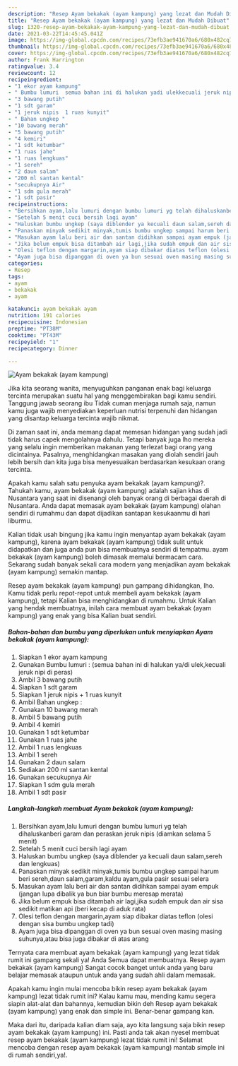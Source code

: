 ```yaml
---
description: "Resep Ayam bekakak (ayam kampung) yang lezat dan Mudah Dibuat"
title: "Resep Ayam bekakak (ayam kampung) yang lezat dan Mudah Dibuat"
slug: 1320-resep-ayam-bekakak-ayam-kampung-yang-lezat-dan-mudah-dibuat
date: 2021-03-22T14:45:45.041Z
image: https://img-global.cpcdn.com/recipes/73efb3ae941670a6/680x482cq70/ayam-bekakak-ayam-kampung-foto-resep-utama.jpg
thumbnail: https://img-global.cpcdn.com/recipes/73efb3ae941670a6/680x482cq70/ayam-bekakak-ayam-kampung-foto-resep-utama.jpg
cover: https://img-global.cpcdn.com/recipes/73efb3ae941670a6/680x482cq70/ayam-bekakak-ayam-kampung-foto-resep-utama.jpg
author: Frank Harrington
ratingvalue: 3.4
reviewcount: 12
recipeingredient:
- "1 ekor ayam kampung"
- " Bumbu lumuri  semua bahan ini di halukan yadi ulekkecuali jeruk nipi di peras"
- "3 bawang putih"
- "1 sdt garam"
- "1 jeruk nipis  1 ruas kunyit"
- " Bahan ungkep "
- "10 bawang merah"
- "5 bawang putih"
- "4 kemiri"
- "1 sdt ketumbar"
- "1 ruas jahe"
- "1 ruas lengkuas"
- "1 sereh"
- "2 daun salam"
- "200 ml santan kental"
- "secukupnya Air"
- "1 sdm gula merah"
- "1 sdt pasir"
recipeinstructions:
- "Bersihkan ayam,lalu lumuri dengan bumbu lumuri yg telah dihaluskanberi garam dan peraskan jeruk nipis (diamkan selama 5 menit)"
- "Setelah 5 menit cuci bersih lagi ayam"
- "Haluskan bumbu ungkep (saya diblender ya kecuali daun salam,sereh dan lengkuas)"
- "Panaskan minyak sedikit minyak,tumis bumbu ungkep sampai harum beri sereh,daun salam,garam,kaldu ayam,gula pasir sesuai selera"
- "Masukan ayam lalu beri air dan santan didihkan sampai ayam empuk (jangan lupa dibalik ya bun biar bumbu meresap merata)"
- "Jika belum empuk bisa ditambah air lagi,jika sudah empuk dan air sisa sedikit matikan api (beri kecap di aduk rata)"
- "Olesi teflon dengan margarin,ayam siap dibakar diatas teflon (olesi dengan sisa bumbu ungkep tadi)"
- "Ayam juga bisa dipanggan di oven ya bun sesuai oven masing masing suhunya,atau bisa juga dibakar di atas arang"
categories:
- Resep
tags:
- ayam
- bekakak
- ayam

katakunci: ayam bekakak ayam 
nutrition: 191 calories
recipecuisine: Indonesian
preptime: "PT38M"
cooktime: "PT43M"
recipeyield: "1"
recipecategory: Dinner

---
```



![Ayam bekakak (ayam kampung)](https://img-global.cpcdn.com/recipes/73efb3ae941670a6/680x482cq70/ayam-bekakak-ayam-kampung-foto-resep-utama.jpg)

Jika kita seorang wanita, menyuguhkan panganan enak bagi keluarga tercinta merupakan suatu hal yang menggembirakan bagi kamu sendiri. Tanggung jawab seorang ibu Tidak cuman menjaga rumah saja, namun kamu juga wajib menyediakan keperluan nutrisi terpenuhi dan hidangan yang disantap keluarga tercinta wajib nikmat.

Di zaman  saat ini, anda memang dapat memesan hidangan yang sudah jadi tidak harus capek mengolahnya dahulu. Tetapi banyak juga lho mereka yang selalu ingin memberikan makanan yang terlezat bagi orang yang dicintainya. Pasalnya, menghidangkan masakan yang diolah sendiri jauh lebih bersih dan kita juga bisa menyesuaikan berdasarkan kesukaan orang tercinta. 



Apakah kamu salah satu penyuka ayam bekakak (ayam kampung)?. Tahukah kamu, ayam bekakak (ayam kampung) adalah sajian khas di Nusantara yang saat ini disenangi oleh banyak orang di berbagai daerah di Nusantara. Anda dapat memasak ayam bekakak (ayam kampung) olahan sendiri di rumahmu dan dapat dijadikan santapan kesukaanmu di hari liburmu.

Kalian tidak usah bingung jika kamu ingin menyantap ayam bekakak (ayam kampung), karena ayam bekakak (ayam kampung) tidak sulit untuk didapatkan dan juga anda pun bisa membuatnya sendiri di tempatmu. ayam bekakak (ayam kampung) boleh dimasak memalui bermacam cara. Sekarang sudah banyak sekali cara modern yang menjadikan ayam bekakak (ayam kampung) semakin mantap.

Resep ayam bekakak (ayam kampung) pun gampang dihidangkan, lho. Kamu tidak perlu repot-repot untuk membeli ayam bekakak (ayam kampung), tetapi Kalian bisa menghidangkan di rumahmu. Untuk Kalian yang hendak membuatnya, inilah cara membuat ayam bekakak (ayam kampung) yang enak yang bisa Kalian buat sendiri.

<!--inarticleads1-->

##### Bahan-bahan dan bumbu yang diperlukan untuk menyiapkan Ayam bekakak (ayam kampung):

1. Siapkan 1 ekor ayam kampung
1. Gunakan  Bumbu lumuri : (semua bahan ini di halukan ya/di ulek,kecuali jeruk nipi di peras)
1. Ambil 3 bawang putih
1. Siapkan 1 sdt garam
1. Siapkan 1 jeruk nipis + 1 ruas kunyit
1. Ambil  Bahan ungkep :
1. Gunakan 10 bawang merah
1. Ambil 5 bawang putih
1. Ambil 4 kemiri
1. Gunakan 1 sdt ketumbar
1. Gunakan 1 ruas jahe
1. Ambil 1 ruas lengkuas
1. Ambil 1 sereh
1. Gunakan 2 daun salam
1. Sediakan 200 ml santan kental
1. Gunakan secukupnya Air
1. Siapkan 1 sdm gula merah
1. Ambil 1 sdt pasir




<!--inarticleads2-->

##### Langkah-langkah membuat Ayam bekakak (ayam kampung):

1. Bersihkan ayam,lalu lumuri dengan bumbu lumuri yg telah dihaluskanberi garam dan peraskan jeruk nipis (diamkan selama 5 menit)
1. Setelah 5 menit cuci bersih lagi ayam
1. Haluskan bumbu ungkep (saya diblender ya kecuali daun salam,sereh dan lengkuas)
1. Panaskan minyak sedikit minyak,tumis bumbu ungkep sampai harum beri sereh,daun salam,garam,kaldu ayam,gula pasir sesuai selera
1. Masukan ayam lalu beri air dan santan didihkan sampai ayam empuk (jangan lupa dibalik ya bun biar bumbu meresap merata)
1. Jika belum empuk bisa ditambah air lagi,jika sudah empuk dan air sisa sedikit matikan api (beri kecap di aduk rata)
1. Olesi teflon dengan margarin,ayam siap dibakar diatas teflon (olesi dengan sisa bumbu ungkep tadi)
1. Ayam juga bisa dipanggan di oven ya bun sesuai oven masing masing suhunya,atau bisa juga dibakar di atas arang




Ternyata cara membuat ayam bekakak (ayam kampung) yang lezat tidak rumit ini gampang sekali ya! Anda Semua dapat membuatnya. Resep ayam bekakak (ayam kampung) Sangat cocok banget untuk anda yang baru belajar memasak ataupun untuk anda yang sudah ahli dalam memasak.

Apakah kamu ingin mulai mencoba bikin resep ayam bekakak (ayam kampung) lezat tidak rumit ini? Kalau kamu mau, mending kamu segera siapin alat-alat dan bahannya, kemudian bikin deh Resep ayam bekakak (ayam kampung) yang enak dan simple ini. Benar-benar gampang kan. 

Maka dari itu, daripada kalian diam saja, ayo kita langsung saja bikin resep ayam bekakak (ayam kampung) ini. Pasti anda tak akan nyesel membuat resep ayam bekakak (ayam kampung) lezat tidak rumit ini! Selamat mencoba dengan resep ayam bekakak (ayam kampung) mantab simple ini di rumah sendiri,ya!.

